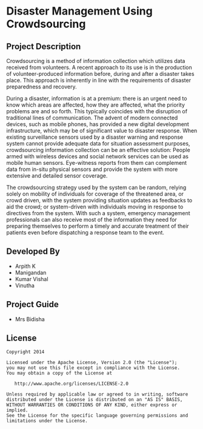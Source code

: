 Disaster Management Using Crowdsourcing
=======================================

Project Description
-----------
Crowdsourcing is a method of information collection which utilizes data received from volunteers.
A recent approach to its use is in the production of volunteer-produced information before, 
during and after a disaster takes place. This approach is inherently in 
line with the requirements of disaster preparedness and recovery.  

During a disaster, information is at a premium: there is an urgent need to know which 
areas are affected, how they are affected, what the priority problems are and so forth. 
This typically coincides with the disruption of traditional lines of communication. The 
advent of modern connected devices, such as mobile phones, has provided a new digital 
development infrastructure, which may be of significant value to disaster response.
When existing surveillance sensors used by a disaster warning and response system cannot 
provide adequate data for situation assessment purposes, crowdsourcing information 
collection can be an effective solution: People armed with wireless devices and social 
network services can be used as mobile human sensors. Eye-witness reports from them 
can complement data from in-situ physical sensors and provide the system with more 
extensive and detailed sensor coverage.  

The crowdsourcing strategy used by the system can be random, relying solely on 
mobility of individuals for coverage of the threatened area, or crowd driven, with the 
system providing situation updates as feedbacks to aid the crowd; or system-driven 
with individuals moving in response to directives from the system. With such a system, 
emergency management professionals can also receive most of the information they need 
for preparing themselves to perform a timely and accurate treatment of their patients 
even before dispatching a response team to the event.  

Developed By
--------------------
* Arpith K
* Manigandan
* Kumar Vishal
* Vinutha

Project Guide
-------------
* Mrs Bidisha

License
-----------

    Copyright 2014 

    Licensed under the Apache License, Version 2.0 (the "License");
    you may not use this file except in compliance with the License.
    You may obtain a copy of the License at

       http://www.apache.org/licenses/LICENSE-2.0

    Unless required by applicable law or agreed to in writing, software
    distributed under the License is distributed on an "AS IS" BASIS,
    WITHOUT WARRANTIES OR CONDITIONS OF ANY KIND, either express or implied.
    See the License for the specific language governing permissions and
    limitations under the License.

